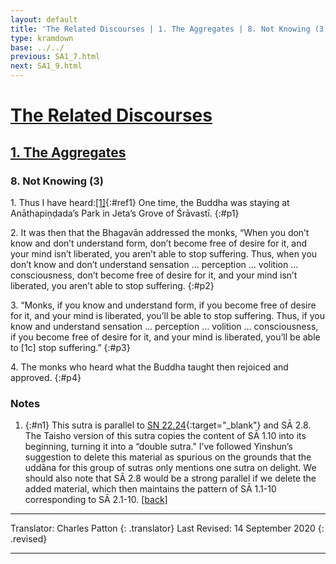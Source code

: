 ```yaml
---
layout: default
title: 'The Related Discourses | 1. The Aggregates | 8. Not Knowing (3)'
type: kramdown
base: ../../
previous: SA1_7.html
next: SA1_9.html
---
```


# [The Related Discourses](../index.html)
## [1. The Aggregates](index.html)
### 8. Not Knowing (3)

1\. Thus I have heard:[\[1\]](#n1){:#ref1} One time, the Buddha was staying at Anāthapiṇḍada’s Park in Jeta’s Grove of Śrāvastī.
{:#p1}

2\. It was then that the Bhagavān addressed the monks, “When you don’t know and don’t understand form, don’t become free of desire for it, and your mind isn’t liberated, you aren’t able to stop suffering. Thus, when you don’t know and don’t understand sensation … perception … volition … consciousness, don’t become free of desire for it, and your mind isn’t liberated, you aren’t able to stop suffering.
{:#p2}

3\. “Monks, if you know and understand form, if you become free of desire for it, and your mind is liberated, you’ll be able to stop suffering. Thus, if you know and understand sensation … perception … volition … consciousness, if you become free of desire for it, and your mind is liberated, you’ll be able to [1c] stop suffering.”
{:#p3}

4\. The monks who heard what the Buddha taught then rejoiced and approved.
{:#p4}

### Notes
1. {:#n1} This sutra is parallel to [SN 22.24](https://suttacentral.net/sn22.24){:target="_blank"} and SĀ 2.8. The Taisho version of this sutra copies the content of SĀ 1.10 into its beginning, turning it into a “double sutra." I’ve followed Yinshun’s suggestion to delete this material as spurious on the grounds that the uddāna for this group of sutras only mentions one sutra on delight. We should also note that SĀ 2.8 would be a strong parallel if we delete the added material, which then maintains the pattern of SĀ 1.1-10 corresponding to SĀ 2.1-10. [\[back\]](#ref1)

---

Translator: Charles Patton
{: .translator}
Last Revised: 14 September 2020
{: .revised}

---